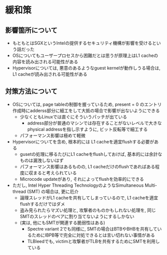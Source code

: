 # 緩和策

## 影響箇所について

* もともとはSGXというIntelの提供するセキュリティ機構が影響を受けるという話だった
* OSについてもユーザープロセスから困難だとは思うが原理上はL1 cacheの内容を読み出される可能性がある
* Hypervisorについては, 悪意のあるようなguest kernelが動作しうる場合は, L1 cacheが読み出される可能性がある

## 対策方法について

* OSについては, page tableの制御を握っているため, present = 0 のエントリ作成時にadderss部分に細工をして大抵の場合で影響が出ないようにできる
  * 少なくともLinuxでは直ぐにそういうパッチが出ている
    * address部分が普通のマシンでは存在することがないレベルで大きなphysical addressを指し示すように, ビット反転等で細工する
  * パフォーマンス影響は極めて軽微
* Hypervisorについてを含め, 根本的には L1 cacheを適宜flushする必要がある
  * gusetの処理に移るたびにL1 cacheをflushしておけば, 基本的には余計なものは漏洩しないはず
  * パフォーマンス影響はあるものの, L1 cacheだけのflushであればある程度に収まると考えられている
  * Microcode updateがあり, それによってflushを効率的にできる
* ただし, Intel Hyper Threading TechnologyのようなSimultaneous Multi-thread (SMT) の場合は, 更に厄介
  * 論理スレッドがL1 cacheを共有してしまっているので, L1 cacheを適宜flushするだけではダメ
  * 盗み見られたらマズい処理と, 攻撃者のものかもしれない処理を, 同じSMTのスレッドのペアに割り当てないようにするしかない
  * (実は, 他にもSMTが関連する脆弱性はある)
    * Spectre variant 2でも同様に, SMTの場合はBTBやBHBを共有しているためにIBPB等で完全に対処できるとは言い切れない事情がある
    * TLBleedでも, victimと攻撃者がTLBを共有するためにSMTを利用している
